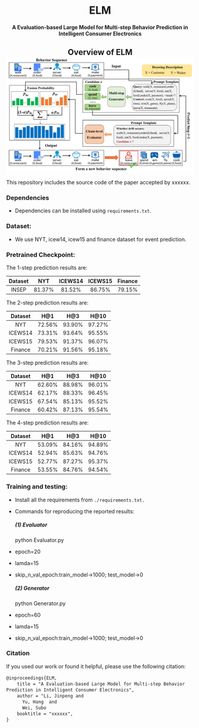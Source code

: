 ﻿<h1 align="center">
  ELM
</h1>

<h4 align="center">A Evaluation-based Large Model for Multi-step Behavior Prediction in Intelligent Consumer Electronics</h4>

<h2 align="center">
  Overview of ELM
  <img align="center"  src="./main.pdf" alt="...">
</h2>
This repository includes the source code of the paper accepted by xxxxxx. 

[//]: # ([**"A Evaluation-based Large Model for Multi-step Behavior Prediction in Intelligent Consumer Electronics".**]&#40;https://arxiv.org/abs/2209.07299&#41;)

### Dependencies

- Dependencies can be installed using `requirements.txt`.

### Dataset:

- We use NYT, icew14, icew15 and finance dataset for event prediction.
### Pretrained Checkpoint:
The 1-step prediction results are:

| Dataset |  NYT   | ICEWS14 | ICEWS15 | Finance | 
|:-------:|:------:|:-------:|:-------:|:-------:|
|  INSEP  | 81.37% | 81.52%  | 86.75%  | 79.15%  | 

The 2-step prediction results are:

| Dataset |  H@1   |  H@3   |  H@10  |
|:-------:|:------:|:------:|:------:|
|   NYT   | 72.56% | 93.90% | 97.27% |
| ICEWS14 | 73.31% | 93.64% | 95.55% |
| ICEWS15 | 79.53% | 91.37% | 96.07% |
| Finance | 70.21% | 91.56% | 95.18% |

The 3-step prediction results are:

| Dataset |  H@1   |  H@3   |  H@10  |
|:-------:|:------:|:------:|:------:|
|   NYT   | 62.60% | 88.98% | 96.01% |
| ICEWS14 | 62.17% | 88.33% | 96.45% |
| ICEWS15 | 67.54% | 85.13% | 95.52% |
| Finance | 60.42% | 87.13% | 95.54% |

The 4-step prediction results are:

| Dataset |  H@1   |  H@3   |  H@10  |
|:-------:|:------:|:------:|:------:|
|   NYT   | 53.09% | 84.16% | 94.89% |
| ICEWS14 | 52.94% | 85.63% | 94.76% |
| ICEWS15 | 52.77% | 87.27% | 95.37% |
| Finance | 53.55% | 84.76% | 94.54% |


### Training and testing:

- Install all the requirements from `./requirements.txt.`
- Commands for reproducing the reported results:
  ##### (1)  Evaluator
  python Evaluator.py 
- epoch=20
- lamda=15
- skip_n_val_epoch:train_model->1000; test_model->0
  
  ##### (2)  Generator
  python Generator.py 
- epoch=60
- lamda=15
- skip_n_val_epoch:train_model->1000; test_model->0


### Citation

If you used our work or found it helpful, please use the following citation:
```
@inproceedings{ELM,
    title = "A Evaluation-based Large Model for Multi-step Behavior Prediction in Intelligent Consumer Electronics",
    author = "Li, Jinpeng and
      Yu, Hang  and
      Wei, Subo 
    booktitle = "xxxxxx",
}
```
